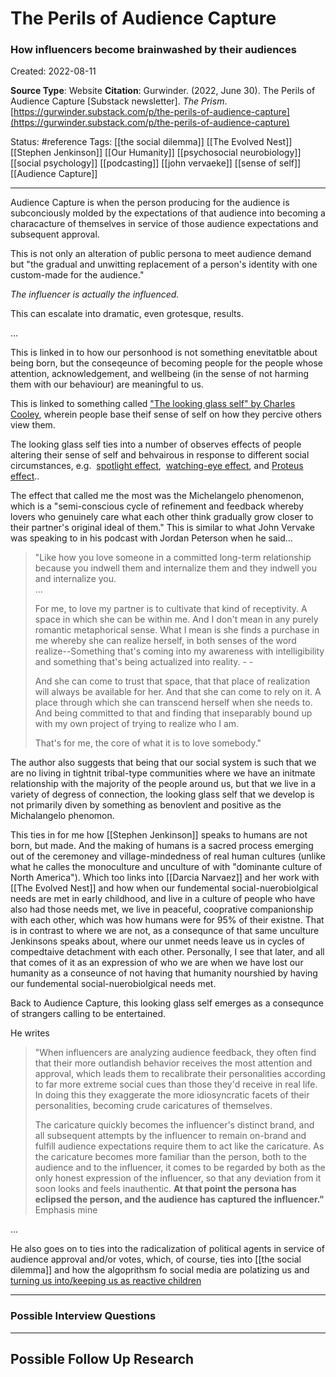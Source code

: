 # The Perils of Audience Capture

### How influencers become brainwashed by their audiences

Created: 2022-08-11

**Source Type**: Website
**Citation**: Gurwinder. (2022, June 30). The Perils of Audience Capture [Substack newsletter]. _The Prism_. [https://gurwinder.substack.com/p/the-perils-of-audience-capture](https://gurwinder.substack.com/p/the-perils-of-audience-capture)

Status: #reference 
Tags: [[the social dilemma]] [[The Evolved Nest]] [[Stephen Jenkinson]] [[Our Humanity]] [[psychosocial neurobiology]] [[social psychology]] [[podcasting]] [[john vervaeke]] [[sense of self]] [[Audience Capture]]

*****
Audience Capture is when the person producing for the audience is subconciously molded by the expectations of that audience into becoming a characacture of themselves in service of those audience expectations and subsequent approval.

This is not only an alteration of public persona to meet audience demand but "the gradual and unwitting replacement of a person's identity with one custom-made for the audience."

*The influencer is actually the influenced.*

This can escalate into dramatic, even grotesque, results.

...

This is linked in to how our personhood is not something enevitatble about being born, but the conseqeunce of becoming people for the people whose attention, acknowledgement, and wellbeing (in the sense of not harming them with our behaviour) are meaningful to us. 

This is linked to something called ["The looking glass self" by Charles Cooley](https://lesley.edu/article/perception-is-reality-the-looking-glass-self), wherein people base theif sense of self on how they percive others view them. 

The looking glass self ties into a number of observes effects of people altering their sense of self and behvairous in response to different social circumstances, e.g.  [spotlight effect](https://en.wikipedia.org/wiki/Spotlight_effect),  [watching-eye effect](https://en.wikipedia.org/wiki/Watching-eye_effect), and [Proteus effect](https://en.wikipedia.org/wiki/Proteus_effect)..  

The effect that called me the most was the Michelangelo phenomenon, which is a "semi-conscious cycle of refinement and feedback whereby lovers who genuinely care what each other think gradually grow closer to their partner's original ideal of them." This is similar to what John Vervake was speaking to in his podcast with Jordan Peterson when he said...

> "Like how you love someone in a committed long-term relationship because you indwell them and internalize them and they indwell you and internalize you.  
> ...  
>   
> For me, to love my partner is to cultivate that kind of receptivity. A space in which she can be within me. And I don't mean in any purely romantic metaphorical sense. What I mean is she finds a purchase in me whereby she can realize herself, in both senses of the word realize--Something that's coming into my awareness with intelligibility and something that's being actualized into reality. - -  
>   
> And she can come to trust that space, that that place of realization will always be available for her. And that she can come to rely on it. A place through which she can transcend herself when she needs to. And being committed to that and finding that inseparably bound up with my own project of trying to realize who I am.  
>   
> That's for me, the core of what it is to love somebody."
  
The author also suggests that being that our social system is such that we are no living in tightnit tribal-type communities where we have an initmate relationship with the majority of the people around us, but that we live in a variety of degress of connection, the looking glass self that we develop is not primarily diven by something as benovlent and positive as the Michalangelo phenomon. 

This ties in for me how [[Stephen Jenkinson]] speaks to humans are not born, but made. And the making of humans is a sacred process emerging out of the ceremoney and village-mindedness of real human cultures (unlike what he calles the monoculture and unculture of with "dominante culture of North America"). Which too links into [[Darcia Narvaez]] and her work with [[The Evolved Nest]] and how when our fundemental social-nuerobiolgical needs are met in early childhood, and live in a culture of people who have also had those needs met, we live in peaceful, cooprative companionship with each other, which was how humans were for 95% of their existne. That is in contrast to where we are not, as a consequnce of that same unculture Jenkinsons speaks about, where our unmet needs leave us in cycles of compedtaive detachment with each other. Personally, I see that later, and all that comes of it as an expression of who we are when we have lost our humanity as a conseunce of not having that humanity nourshied by having our fundemental social-nuerobiolgical needs met.

Back to Audience Capture, this looking glass self emerges as a consequnce of strangers calling to be entertained.

He writes

> "When influencers are analyzing audience feedback, they often find that their more outlandish behavior receives the most attention and approval, which leads them to recalibrate their personalities according to far more extreme social cues than those they'd receive in real life. In doing this they exaggerate the more idiosyncratic facets of their personalities, becoming crude caricatures of themselves. 
> 
> The caricature quickly becomes the influencer's distinct brand, and all subsequent attempts by the influencer to remain on-brand and fulfill audience expectations require them to act like the caricature. As the caricature becomes more familiar than the person, both to the audience and to the influencer, it comes to be regarded by both as the only honest expression of the influencer, so that any deviation from it soon looks and feels inauthentic. **At that point the persona has eclipsed the person, and the audience has captured the influencer."** Emphasis mine


...

He also goes on to ties into the radicalization of political agents in service of audience approval and/or votes, which, of course, ties into [[the social dilemma]] and how the algoprithsm fo social media are polatizing us and [turning us into/keeping us as reactive children](http://jameswjesso.com//social-media-destroyed-my-attention-and-altered-my-reality/)








***

### Possible Interview Questions







*****

## Possible Follow Up Research